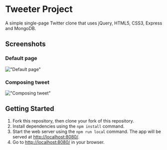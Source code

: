 # Tweeter Project

A simple single-page Twitter clone that uses jQuery, HTML5, CSS3, Express and MongoDB.

## Screenshots
### Default page
!["Default page"](https://i.imgur.com/9aNAkW7.png)
### Composing tweet
!["Composing tweet"](https://imgur.com/F5DV2Zu.png)

## Getting Started

1. Fork this repository, then clone your fork of this repository.
2. Install dependencies using the `npm install` command.
3. Start the web server using the `npm run local` command. The app will be served at <http://localhost:8080/>.
4. Go to <http://localhost:8080/> in your browser.
